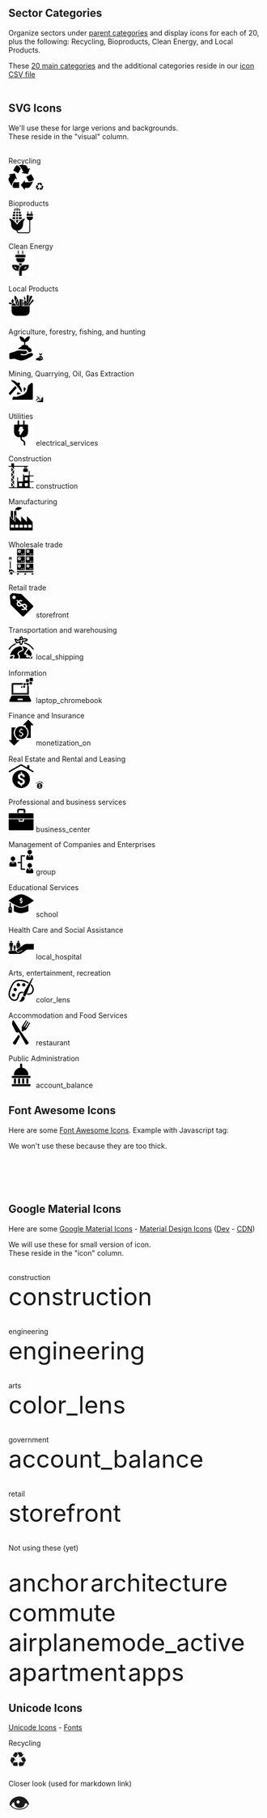 
## Sector Categories

Organize sectors under [parent categories](../) and display icons for each of 20, plus the following: Recycling, Bioproducts, Clean Energy, and Local Products.  

<!-- Font Awesome
Add [Font Awesome Icons](https://fontawesome.com/). Example with Javascript tag:  

 <link rel="stylesheet" href="https://pro.fontawesome.com/releases/v5.10.0/css/all.css" integrity="sha384-AYmEC3Yw5cVb3ZcuHtOA93w35dYTsvhLPVnYs9eStHfGJvOvKxVfELGroGkvsg+p" crossorigin="anonymous"/>

<i class="fas fa-star" style="font-size: 32px"></i><br>   -->


<!-- Material Icons
We might also use [Material Design Icons](https://materialdesignicons.com/) ([Dev](https://dev.materialdesignicons.com/icons) - [CDN](https://cdn.materialdesignicons.com/5.2.45/))  

 <link id="fonts-googleapis-com-icon" rel="stylesheet" type="text/css" href="https://fonts.googleapis.com/icon?family=Material+Icons" media="all">

<i class="showAppsX material-icons appIconX" style="font-size:32px">&#xE5C3;</i>   -->

These <a href="https://www.cdc.gov/niosh/topics/coding/more.html">20 main categories</a> and the additional categories reside in our
<a href="icons.csv">icon CSV file</a><br><br>


<h2>SVG Icons</h2>

We'll use these for large verions and backgrounds.<br>
These reside in the "visual" column.<br><br>

Recycling <br>
<img id="REicon" src="recycle.svg" width = '10%' height = '10%'> <img id="REicon" src="recycle.svg" width = '3%' height = '3%'>  

Bioproducts <br>
<img id="REicon" src="biomass.svg" width = '10%' height = '10%'>  

Clean Energy <br>
<img id="CEicon" src="greenenergy.svg" width = '10%' height = '10%'>  

Local Products <br>
<img id="LPicon" src="localproduct.svg" width = '10%' height = '10%'>  

Agriculture, forestry, fishing, and hunting  
<img id="AGicon" src="agriculture.svg" width = '10%' height = '10%'> <img id="AGicon" src="agriculture.svg" width = '3%' height = '3%'>  

Mining, Quarrying, Oil, Gas Extraction <br>
<img id="MIicon" src="mining.svg" width = '10%' height = '10%'>  <img id="MIicon" src="mining.svg" width = '3%' height = '3%'>

Utilities <br>
<img id="UTicon" src="utilities.svg" width = '10%' height = '10%'> <span class="material-icons">electrical_services</span>    
<!-- looks too much like a chemical leak
<img id="UTicon" src="noun_Utility.svg" width = '10%' height = '10%'>  
-->

Construction  
<img id="COicon" src="construction.svg" width = '10%' height = '10%'> <span class="material-icons">construction</span>  

Manufacturing  
<img id="MAicon" src="manufacturing.svg" width = '10%' height = '10%'>  

Wholesale trade  
<img id="WHicon" src="wholesale.svg" width = '10%' height = '10%'>  

Retail trade  
<img id="REicon" src="retail.svg" width = '10%' height = '10%'> <span class="material-icons">storefront</span>

Transportation and warehousing  
<img id="TRicon" src="transportation.svg" width = '10%' height = '10%'> <span class="material-icons">local_shipping</span>

Information  
<img id="INicon" src="information.svg" width = '10%' height = '10%'> <span class="material-icons">laptop_chromebook</span>

Finance and Insurance <br>
<img id="FIicon" src="finance.svg" width = '10%' height = '10%'> <span class="material-icons">monetization_on</span>

Real Estate and Rental and Leasing <br>
<img id="REicon" src="realestate.svg" width = '10%' height = '10%'> <img id="REicon" src="realestate.svg" width = '3%' height = '3%'>

Professional and business services  
<img id="BUicon" src="business.svg" width = '10%' height = '10%'> <span class="material-icons">business_center</span>

Management of Companies and Enterprises <br>
<img id="MAicon" src="management.svg" width = '10%' height = '10%'> <span class="material-icons">group</span>

Educational Services <br>
<img id="EDicon" src="education.svg" width = '10%' height = '10%'>  <span class="material-icons">school</span>

Health Care and Social Assistance <br>
<img id="HEicon" src="healthcare.svg" width = '10%' height = '10%'>  <span class="material-icons">local_hospital</span>

Arts, entertainment, recreation <br>
<img id="ARicon" src="art.svg" width = '10%' height = '10%'> <span class="material-icons">color_lens</span>

Accommodation and Food Services <br>
<img id="ACicon" src="food.svg" width = '10%' height = '10%'> <span class="material-icons">restaurant</span>

Public Administration <br>
<img id="GOicon" src="government.svg" width = '10%' height = '10%'>  <span class="material-icons">account_balance</span>


<h2>Font Awesome Icons</h2>

Here are some [Font Awesome Icons](https://fontawesome.com/icons?d=gallery&m=free). Example with Javascript tag:  

We won't use these because they are too thick.  
<!-- Font Awesome -->
 <link rel="stylesheet" href="https://pro.fontawesome.com/releases/v5.10.0/css/all.css" integrity="sha384-AYmEC3Yw5cVb3ZcuHtOA93w35dYTsvhLPVnYs9eStHfGJvOvKxVfELGroGkvsg+p" crossorigin="anonymous"/>

<style>
	.f_icons i {
		font-size: 36px;
		margin-right:10px;
	}
</style>
<div class="f_icons">
<i class="fas fa-star"></i>
<i class="fas fa-balance-scale"></i>
<i class="fas fa-couch"></i>
<i class="fas fa-hospital-user"></i>
<i class="fas fa-atom"></i>
</div><br>


<h2>Google Material Icons</h2>

Here are some [Google Material Icons](https://material.io/resources/icons/?style=baseline) - [Material Design Icons](https://materialdesignicons.com/) ([Dev](https://dev.materialdesignicons.com/icons) - [CDN](https://cdn.materialdesignicons.com/5.2.45/))  

We will use these for small version of icon.<br>
These reside in the "icon" column.<br><br>

<!-- Material Icons -->
 <link id="fonts-googleapis-com-icon" rel="stylesheet" type="text/css" href="https://fonts.googleapis.com/icon?family=Material+Icons" media="all">
<style>
	.m_icons span {
		font-size: 48px;
	}
</style>
<div class="m_icons">
construction<br>
<span class="material-icons">construction</span><br><br>

engineering<br>
<span class="material-icons">engineering</span><br><br>

arts<br>
<span class="material-icons">color_lens</span><br><br>

government<br>
<span class="material-icons">account_balance</span><br><br>

retail<br>
<span class="material-icons">storefront</span><br><br>



Not using these (yet)<br><br>

<span class="material-icons">anchor</span>
<span class="material-icons">architecture</span>
<span class="material-icons">commute</span>
<span class="material-icons">airplanemode_active</span>
<span class="material-icons">apartment</span>
<span class="material-icons">apps</span>
</div>



<h2>Unicode Icons</h2>

<a href="https://unicode-table.com/en/sets/facebook-symbols/">Unicode Icons</a> -
<a href="http://www.fileformat.info/info/unicode/font/index.htm">Fonts</a>

<style>
	.u_icons span {
		font-size: 42px;
		margin-right:9px;
		font-family: "Arial Unicode MS"
	}
</style>
<div class="u_icons">

Recycling<br>
<span name="recycling">&#9851;</span><br>

Closer look (used for markdown link)<br>
<span>&#128065;</span><br>

</div>
